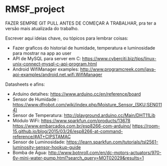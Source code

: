 # RMSF_project
FAZER SEMPRE GIT PULL ANTES DE COMEÇAR A TRABALHAR, pra ter a versão mais atualizada do trabalho.

Escrever aqui ideias chave, ou tópicos para lembrar coisas:
- Fazer graficos do historial de humidade, temperatura e luminosidade para mostrar na app ao user
- API de MySQL para server em C: https://www.cyberciti.biz/tips/linux-unix-connect-mysql-c-api-program.html
- Android WifiManager examples: http://www.programcreek.com/java-api-examples/android.net.wifi.WifiManager

Datasheets e afins:
- Arduino detalhes: https://www.arduino.cc/en/reference/board
- Sensor de Humidade : https://www.dfrobot.com/wiki/index.php/Moisture_Sensor_(SKU:SEN0114)
- Sensor de Temperatura: http://playground.arduino.cc/Main/DHT11Lib
- Módulo WiFi: https://www.sparkfun.com/products/13678
               https://www.embarcados.com.br/esp8266-com-arduino/
               https://room-15.github.io/blog/2015/03/26/esp8266-at-command-reference/#AT+CIPSTAMAC
- Sensor de Luminosidade: https://learn.sparkfun.com/tutorials/tsl2561-luminosity-sensor-hookup-guide
- Bomba de Água: http://www.botnroll.com/en/dc-motors-actuators/970-6v-mini-water-pump.html?search_query=MOT02029&results=1
